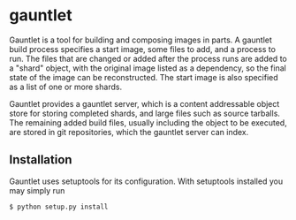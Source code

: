 # gauntlet #

Gauntlet is a tool for building and composing images in parts. A gauntlet build
process specifies a start image, some files to add, and a process to run. The
files that are changed or added after the process runs are added to a "shard"
object, with the original image listed as a dependency, so the final state of
the image can be reconstructed. The start image is also specified as a list of
one or more shards.

Gauntlet provides a gauntlet server, which is a content addressable object
store for storing completed shards, and large files such as source tarballs.
The remaining added build files, usually including the object to be executed,
are stored in git repositories, which the gauntlet server can index.

## Installation ##

Gauntlet uses setuptools for its configuration. With setuptools installed you
may simply run

~~~
$ python setup.py install
~~~
